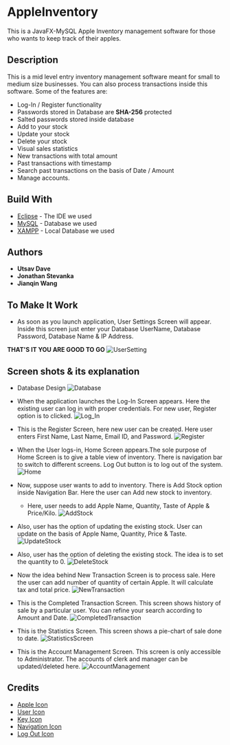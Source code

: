 # AppleInventory

This is a JavaFX-MySQL Apple Inventory management software for those who wants to keep track of their apples.

## Description

This is a mid level entry inventory management software meant for small to medium size businesses. You can also process transactions inside this software. 
Some of the features are:
   * Log-In / Register functionality
   * Passwords stored in Database are **SHA-256** protected
   * Salted passwords stored inside database
   * Add to your stock
   * Update your stock
   * Delete your stock
   * Visual sales statistics
   * New transactions with total amount
   * Past transactions with timestamp
   * Search past transactions on the basis of Date / Amount
   * Manage accounts.

## Build With

* [Eclipse](https://www.eclipse.org/ide/) - The IDE we used
* [MySQL](https://www.mysql.com/) - Database we used
* [XAMPP](https://www.apachefriends.org/index.html) - Local Database we used

## Authors
* **Utsav Dave**
* **Jonathan Stevanka**
* **Jianqin Wang**

## To Make It Work
* As soon as you launch application, User Settings Screen will appear. Inside this screen just enter your Database UserName, Database Password, Database Name & IP Address.

**THAT'S IT YOU ARE GOOD TO GO**
![UserSetting](https://github.com/utsavDave97/AppleInventory/blob/DAObranch/ScreenShots/UserSetting.png)

## Screen shots & its explanation

* Database Design
![Database](https://github.com/utsavDave97/AppleInventory/blob/master/ScreenShots/DatabaseDesign.png)
 
* When the application launches the Log-In Screen appears. Here the existing user can log in with proper credentials. For new user, Register option is to clicked.
![Log_In](https://github.com/utsavDave97/AppleInventory/blob/master/ScreenShots/LogIn.png)

* This is the Register Screen, here new user can be created. Here user enters First Name, Last Name, Email ID, and Password.
![Register](https://github.com/utsavDave97/AppleInventory/blob/master/ScreenShots/Register.png)

* When the User logs-in, Home Screen appears.The sole purpose of Home Screen is to give a table view of inventory. There is navigation bar to switch to different screens. Log Out button is to log out of the system.
![Home](https://github.com/utsavDave97/AppleInventory/blob/master/ScreenShots/HomeScreen.png)

* Now, suppose user wants to add to inventory. There is Add Stock option inside Navigation Bar. Here the user can Add new stock to inventory.
  * Here, user needs to add Apple Name, Quantity, Taste of Apple & Price/Kilo.
![AddStock](https://github.com/utsavDave97/AppleInventory/blob/master/ScreenShots/AddStock.png)

* Also, user has the option of updating the existing stock. User can update on the basis of Apple Name, Quantity, Price & Taste.
![UpdateStock](https://github.com/utsavDave97/AppleInventory/blob/master/ScreenShots/UpdateStock.png)

* Also, user has the option of deleting the existing stock. The idea is to set the quantity to 0.
![DeleteStock](https://github.com/utsavDave97/AppleInventory/blob/master/ScreenShots/DeleteStock.png)

* Now the idea behind New Transaction Screen is to process sale. Here the user can add number of quantity of certain Apple. It will calculate tax and total price.
![NewTransaction](https://github.com/utsavDave97/AppleInventory/blob/master/ScreenShots/NewTransaction.png)

* This is the Completed Transaction Screen. This screen shows history of sale by a particular user. You can refine your search according to Amount and Date.
![CompletedTransaction](https://github.com/utsavDave97/AppleInventory/blob/master/ScreenShots/CompletedTransaction.png)

* This is the Statistics Screen. This screen shows a pie-chart of sale done to date.
![StatisticsScreen](https://github.com/utsavDave97/AppleInventory/blob/master/ScreenShots/StatisticsScreen.png)

* This is the Account Management Screen. This screen is only accessible to Administrator. The accounts of clerk and manager can be updated/deleted here.
![AccountManagement](https://github.com/utsavDave97/AppleInventory/blob/DAObranch/ScreenShots/AccountManagement.png)

## Credits

* [Apple Icon](https://www.flaticon.com/authors/smashicons)
* [User Icon](https://www.flaticon.com/authors/freepik)
* [Key Icon](https://www.flaticon.com/authors/yannick)
* [Navigation Icon](https://www.flaticon.com/authors/smashicons)
* [Log Out Icon](https://www.flaticon.com/authors/freepik)
